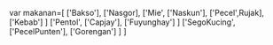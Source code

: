 var makanan=[
    ['Bakso'],
    ['Nasgor],
        ['Mie',
            ['Naskun'],
            ['Pecel',Rujak],
            ['Kebab']
        ]
    ['Pentol',
        ['Capjay'],
        ['Fuyunghay']
    ]
        ['SegoKucing',
            ['PecelPunten'],
            ['Gorengan']
        ]
]